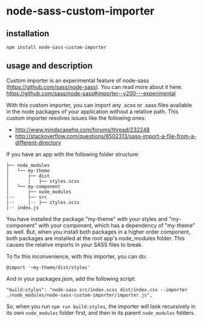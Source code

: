 # node-sass-custom-importer
## installation

```
npm install node-sass-custom-importer
```

## usage and description
Custom importer is an experimental feature of node-sass (https://github.com/sass/node-sass). You can read more about it here:
https://github.com/sass/node-sass#importer--v200---experimental

With this custom importer, you can import any .scss or .sass files available in the node packages of your application without a relative path. This custom importer resolves issues like the following ones:
* http://www.mindscapehq.com/forums/thread/232248
* http://stackoverflow.com/questions/6502313/sass-import-a-file-from-a-different-directory

If you have an app with the following folder structure:
```
├── node_modules
│   └── my-theme
│       ├── dist
│       │   ├── styles.scss
│   └── my-component
│       ├── node_modules
|··     ├── src
|··     |·· ├── styles.scss
|·· index.js
```
You have installed the package "my-theme" with your styles and "my-component" with your component, which has a dependency of "my-theme" as well. But, when you install both packages in a higher order component, both packages are installed at the root app's node_modules folder. This causes the relative imports in your SASS files to break.

To fix this inconvenience, with this importer, you can do:

```
@import '~my-theme/dist/styles'
```

And in your packages.json, add the following script:

```
"build:styles": "node-sass src/index.scss dist/index.css --importer ./node_modules/node-sass-custom-importer/importer.js",
```

So, when you run `npm run build:styles`, the importer will look recursively in its own `node_modules` folder first, and then in its parent `node_modules` folders.
